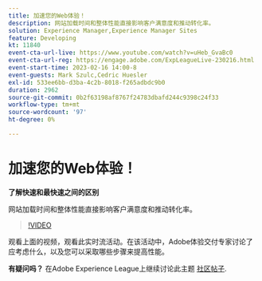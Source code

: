 ```yaml
---
title: 加速您的Web体验！
description: 网站加载时间和整体性能直接影响客户满意度和推动转化率。
solution: Experience Manager,Experience Manager Sites
feature: Developing
kt: 11840
event-cta-url-live: https://www.youtube.com/watch?v=uHeb_GvaBc0
event-cta-url-reg: https://engage.adobe.com/ExpLeagueLive-230216.html
event-start-time: 2023-02-16 14:00-8
event-guests: Mark Szulc,Cedric Huesler
exl-id: 533ee6bb-d3ba-4c2b-8018-f265adbdc9b0
duration: 2962
source-git-commit: 0b2f63198af8767f24783dbafd244c9398c24f33
workflow-type: tm+mt
source-wordcount: '97'
ht-degree: 0%

---
```


# 加速您的Web体验！

**了解快速和最快速之间的区别**

网站加载时间和整体性能直接影响客户满意度和推动转化率。

>[!VIDEO](https://video.tv.adobe.com/v/3414150/?quality=12&learn=on)

观看上面的视频，观看此实时流活动。在该活动中，Adobe体验交付专家讨论了应考虑什么，以及您可以采取哪些步骤来提高性能。

**有疑问吗？** 在Adobe Experience League上继续讨论此主题 [社区帖子](https://experienceleaguecommunities.adobe.com/t5/adobe-experience-manager/experience-league-live-post-session-discussion-speeding-up-your/m-p/575513#M36836).

